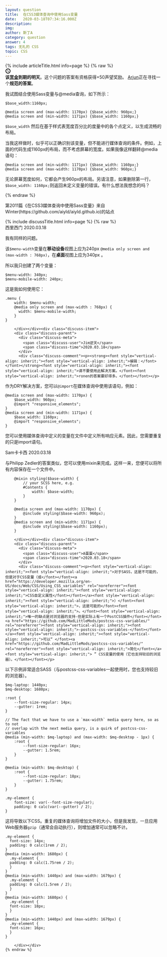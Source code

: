 ```yaml
---
layout: question
title:  在CSS3媒体查询中使用Sass变量
date:   2020-03-18T07:34:16.000Z
description:                                                                          ...
img: 
author: 斯丁A
category: question
answer: 4
tags: 无礼的 CSS
topic: CSS
---
```

<div class="article-root">
  <div class="article">
    {% include articleTitle.html info=page %}
    {% raw %}
    <div class="article-content"><aside class="s-notice s-notice__info js-post-notice mb16" aria-hidden="false" role="status">
            <div class="grid fd-column fw-nowrap"> 
                <div class="grid fw-nowrap">
                        <div class="grid--cell mr8">
                            <svg aria-hidden="true" class="svg-icon iconClock" width="18" height="18" viewBox="0 0 18 18"><path d="M9 17A8 8 0 1 1 9 1a8 8 0 0 1 0 16zm0-2A6 6 0 1 0 9 3a6 6 0 0 0 0 12zM8 5h1.01L9 9.36l3.22 2.1-.6.93L8 10V5z"></path></svg>
                        </div>
                    <div class="grid--cell fl1 lh-lg">
                        <div class="grid--cell fl1 lh-lg">
                            <b><font style="vertical-align: inherit;"><font style="vertical-align: inherit;">该</font></font><a href="https://stackoverflow.com/help/bounty"><font style="vertical-align: inherit;"><font style="vertical-align: inherit;">赏金</font></font></a><font style="vertical-align: inherit;"><font style="vertical-align: inherit;">到期</font></font><span title="2020-03-19 17：40：03Z"><font style="vertical-align: inherit;"><font style="vertical-align: inherit;">的明天</font></font></span></b><font style="vertical-align: inherit;"><font style="vertical-align: inherit;">。</font><font style="vertical-align: inherit;">这个问题的答案有资格获得</font></font><span class="s-badge__bounty d-inline px4 py2 ba bc-transparent bar-sm fs-caption va-middle"><font style="vertical-align: inherit;"><font style="vertical-align: inherit;">+50</font></font></span><font style="vertical-align: inherit;"><font style="vertical-align: inherit;">声望奖励。
                            </font></font><a href="/users/5206874/arjun"><font style="vertical-align: inherit;"><font style="vertical-align: inherit;">Arjun</font></font></a><font style="vertical-align: inherit;"><font style="vertical-align: inherit;">正在寻找一个</font></font><b><font style="vertical-align: inherit;"><font style="vertical-align: inherit;">规范的答案</font></font></b><font style="vertical-align: inherit;"><font style="vertical-align: inherit;">。
                        </font></font></div>
                    </div>
                </div>
                            </div>
                    </aside>
<p><font style="vertical-align: inherit;"><font style="vertical-align: inherit;">我试图结合使用Sass变量与@media查询，如下所示：</font></font></p>

<pre><code>$base_width:1160px;<font></font>
<font></font>
@media screen and (max-width: 1170px) {$base_width: 960px;}<font></font>
@media screen and (min-width: 1171px) {$base_width: 1160px;}<font></font>
</code></pre>

<p><code>$base_width</code><font style="vertical-align: inherit;"><font style="vertical-align: inherit;"> 然后在基于样式表宽度百分比的度量中的各个点定义，以生成流畅的布局。</font></font></p>

<p><font style="vertical-align: inherit;"><font style="vertical-align: inherit;">当我这样做时，似乎可以正确识别该变量，但不能进行媒体查询的条件。</font><font style="vertical-align: inherit;">例如，上面的代码生成1160px的布局，而不考虑屏幕的宽度。</font><font style="vertical-align: inherit;">如果我像这样翻转@media语句：</font></font></p>

<pre><code>@media screen and (min-width: 1171px) {$base_width: 1160px;}<font></font>
@media screen and (max-width: 1170px) {$base_width: 960px;}<font></font>
</code></pre>

<p><font style="vertical-align: inherit;"><font style="vertical-align: inherit;">无论屏幕宽度如何，它都会产生960px的布局。</font><font style="vertical-align: inherit;">另请注意，如果删除第一行，</font></font><code>$base_width: 1160px;</code><font style="vertical-align: inherit;"><font style="vertical-align: inherit;">则返回未定义变量的错误。</font><font style="vertical-align: inherit;">有什么想法我想念的吗？</font></font></p></div>
    {% endraw %}
  </div>
  <p class="winter_mark">第2011篇《在CSS3媒体查询中使用Sass变量》来自Winter(https://github.com/aiyld/aiyld.github.io)的站点</p>
  <div class="discuss-wrapper">
    {% include discussTitle.html info=page %}
    {% raw %}
    <div class="discuss-item">
        <div class="discuss-parent">
          <div class="discuss-meta">
            <span class="discuss-user">西里西门</span>
            <span class="discuss-time">2020.03.18</span>
          </div>
          <div class="discuss-comment"><p><font style="vertical-align: inherit;"><font style="vertical-align: inherit;">我有同样的问题。 </font></font></p>

<p><font style="vertical-align: inherit;"><font style="vertical-align: inherit;">该</font></font><code>$menu-width</code><font style="vertical-align: inherit;"><font style="vertical-align: inherit;">变量在</font></font><strong><font style="vertical-align: inherit;"><font style="vertical-align: inherit;">移动设备</font></font></strong><font style="vertical-align: inherit;"><font style="vertical-align: inherit;">视图</font><font style="vertical-align: inherit;">上应为240px </font></font><code>@media only screen and (max-width : 768px)</code><font style="vertical-align: inherit;"><font style="vertical-align: inherit;">，在</font></font><strong><font style="vertical-align: inherit;"><font style="vertical-align: inherit;">桌面</font></font></strong><font style="vertical-align: inherit;"><font style="vertical-align: inherit;">视图</font><font style="vertical-align: inherit;">上</font><font style="vertical-align: inherit;">应为</font><font style="vertical-align: inherit;">340px </font><font style="vertical-align: inherit;">。</font></font></p>

<p><font style="vertical-align: inherit;"><font style="vertical-align: inherit;">所以我只创建了两个变量：</font></font></p>

<pre><code>$menu-width: 340px;<font></font>
$menu-mobile-width: 240px;<font></font>
</code></pre>

<p><font style="vertical-align: inherit;"><font style="vertical-align: inherit;">这是我如何使用它：</font></font></p>

<pre><code>.menu {<font></font>
    width: $menu-width;<font></font>
    @media only screen and (max-width : 768px) {<font></font>
      width: $menu-mobile-width;<font></font>
    }<font></font>
}<font></font>
</code></pre></div>
        </div></div><div class="discuss-item">
        <div class="discuss-parent">
          <div class="discuss-meta">
            <span class="discuss-user">Jim逆天</span>
            <span class="discuss-time">2020.03.18</span>
          </div>
          <div class="discuss-comment"><p><strong><font style="vertical-align: inherit;"><font style="vertical-align: inherit;">编辑：</font></font></strong><font style="vertical-align: inherit;"><font style="vertical-align: inherit;">请不要使用此解决方案。</font><font style="vertical-align: inherit;">ronen的答案要好得多。</font></font></p>

<p><font style="vertical-align: inherit;"><font style="vertical-align: inherit;">作为DRY解决方案，您可以</font></font><code>@import</code><font style="vertical-align: inherit;"><font style="vertical-align: inherit;">在媒体查询中</font><font style="vertical-align: inherit;">使用该</font><font style="vertical-align: inherit;">语句，例如：</font></font></p>

<pre><code>@media screen and (max-width: 1170px) {<font></font>
    $base_width: 960px;<font></font>
    @import "responsive_elements";<font></font>
}<font></font>
@media screen and (min-width: 1171px) {<font></font>
    $base_width: 1160px;<font></font>
    @import "responsive_elements";<font></font>
}<font></font>
</code></pre>

<p><font style="vertical-align: inherit;"><font style="vertical-align: inherit;">您可以使用媒体查询中定义的变量在文件中定义所有响应元素。</font><font style="vertical-align: inherit;">因此，您需要重复的只是import语句。</font></font></p></div>
        </div></div><div class="discuss-item">
        <div class="discuss-parent">
          <div class="discuss-meta">
            <span class="discuss-user">Sam卡卡西</span>
            <span class="discuss-time">2020.03.18</span>
          </div>
          <div class="discuss-comment"><p><font style="vertical-align: inherit;"><font style="vertical-align: inherit;">与Philipp Zedler的答案类似，您可以使用mixin来完成。</font><font style="vertical-align: inherit;">这样一来，您便可以将所有内容保存在一个文件中。</font></font></p>

<pre class="lang-css prettyprint-override"><code>    @mixin styling($base-width) {<font></font>
        // your SCSS here, e.g.<font></font>
        #Contents {<font></font>
            width: $base-width;<font></font>
        }<font></font>
    }<font></font>
<font></font>
    @media screen and (max-width: 1170px) {<font></font>
        @include styling($base-width: 960px);<font></font>
    }<font></font>
    @media screen and (min-width: 1171px) {<font></font>
        @include styling($base-width: 1160px);<font></font>
    }<font></font>
</code></pre></div>
        </div></div><div class="discuss-item">
        <div class="discuss-parent">
          <div class="discuss-meta">
            <span class="discuss-user">A蛋蛋</span>
            <span class="discuss-time">2020.03.18</span>
          </div>
          <div class="discuss-comment"><p><font style="vertical-align: inherit;"><font style="vertical-align: inherit;">对于SASS，这是不可能的，但是对于CSS变量（或</font></font><a href="https://developer.mozilla.org/en-US/docs/Web/CSS/Using_CSS_variables" rel="noreferrer"><font style="vertical-align: inherit;"><font style="vertical-align: inherit;">CSS自定义属性</font></font></a><font style="vertical-align: inherit;"><font style="vertical-align: inherit;">）</font><font style="vertical-align: inherit;">，这是可能的</font><font style="vertical-align: inherit;">。</font><font style="vertical-align: inherit;">唯一的缺点是对浏览器的支持-但是实际上有一个PostCSS插件</font></font><a href="https://github.com/MadLittleMods/postcss-css-variables/" rel="noreferrer"><font style="vertical-align: inherit;"><font style="vertical-align: inherit;">-postcss-css-variables-</font></font></a><font style="vertical-align: inherit;"><font style="vertical-align: inherit;">可以“ </font><a href="https://github.com/MadLittleMods/postcss-css-variables/" rel="noreferrer"><font style="vertical-align: inherit;">简化</font></a><font style="vertical-align: inherit;"> ” CSS变量的使用（它也支持较旧的浏览器）。</font></font></p>

<p><font style="vertical-align: inherit;"><font style="vertical-align: inherit;">以下示例非常适合SASS（与postcss-css-variables一起使用时，您也支持较旧的浏览器）。</font></font></p>

<pre><code>$mq-laptop: 1440px;<font></font>
$mq-desktop: 1680px;<font></font>
<font></font>
:root {<font></font>
    --font-size-regular: 14px;<font></font>
    --gutter: 1rem;<font></font>
}<font></font>
<font></font>
// The fact that we have to use a `max-width` media query here, so as to not<font></font>
// overlap with the next media query, is a quirk of postcss-css-variables<font></font>
@media (min-width: $mq-laptop) and (max-width: $mq-desktop - 1px) {<font></font>
    :root {<font></font>
        --font-size-regular: 16px;<font></font>
        --gutter: 1.5rem;<font></font>
    }<font></font>
}<font></font>
<font></font>
@media (min-width: $mq-desktop) {<font></font>
    :root {<font></font>
        --font-size-regular: 18px;<font></font>
        --gutter: 1.75rem;<font></font>
    }<font></font>
}<font></font>
<font></font>
.my-element {<font></font>
    font-size: var(--font-size-regular);<font></font>
    padding: 0 calc(var(--gutter) / 2);<font></font>
}<font></font>
</code></pre>

<p><font style="vertical-align: inherit;"><font style="vertical-align: inherit;">这将导致以下CSS。</font><font style="vertical-align: inherit;">重复的媒体查询将增加文件的大小，但是我发现，一旦应用Web服务器</font></font><code>gzip</code><font style="vertical-align: inherit;"><font style="vertical-align: inherit;">（通常会自动执行）</font><font style="vertical-align: inherit;">，则增加通常可以忽略不计</font><font style="vertical-align: inherit;">。</font></font></p>

<pre class="lang-css prettyprint-override"><code>.my-element {<font></font>
  font-size: 14px;<font></font>
  padding: 0 calc(1rem / 2);<font></font>
}<font></font>
@media (min-width: 1680px) {<font></font>
  .my-element {<font></font>
  padding: 0 calc(1.75rem / 2);<font></font>
  }<font></font>
}<font></font>
@media (min-width: 1440px) and (max-width: 1679px) {<font></font>
  .my-element {<font></font>
  padding: 0 calc(1.5rem / 2);<font></font>
  }<font></font>
}<font></font>
@media (min-width: 1680px) {<font></font>
  .my-element {<font></font>
  font-size: 18px;<font></font>
  }<font></font>
}<font></font>
@media (min-width: 1440px) and (max-width: 1679px) {<font></font>
  .my-element {<font></font>
  font-size: 16px;<font></font>
  }<font></font>
}<font></font>
</code></pre></div>
        </div></div>
    {% endraw %}
  </div>
<div>
